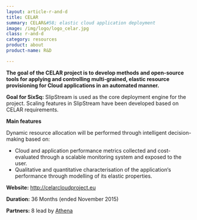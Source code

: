 ```yaml
---
layout: article-r-and-d
title: CELAR
summary: CELAR&#58; elastic cloud application deployment
image: /img/logo/logo_celar.jpg
class: r-and-d
category: resources
product: about
product-name: R&D

---
```


**The goal of the CELAR project is to develop methods and open-source tools for applying and controlling multi-grained, elastic resource provisioning for Cloud applications in an automated manner.**

**Goal for SixSq:** SlipStream is used as the core deployment engine for the project.  Scaling features in SlipStream have been developed based on CELAR requirements.

**Main features**

Dynamic resource allocation will be performed through intelligent decision-making based on:

 * Cloud and application performance metrics collected and cost-evaluated through a scalable monitoring system and exposed to the user.
 * Qualitative and quantitative characterisation of the application‘s performance through modelling of its elastic properties.
 
**Website:** http://celarcloudproject.eu
 
**Duration:** 36 Months (ended November 2015)

**Partners:** 8 lead by [Athena](http://www.athena-innovation.gr)
